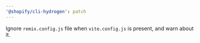 ```yaml
---
'@shopify/cli-hydrogen': patch
---
```


Ignore `remix.config.js` file when `vite.config.js` is present, and warn about it.
